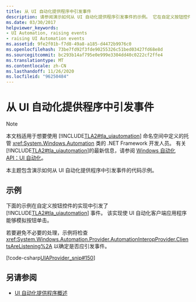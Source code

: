 ```yaml
---
title: 从 UI 自动化提供程序中引发事件
description: 请参阅演示如何从 UI 自动化提供程序引发事件的示例。 它在自定义按钮控件的实现中引发 UI 自动化事件。
ms.date: 03/30/2017
helpviewer_keywords:
- UI Automation, raising events
- raising UI Automation events
ms.assetid: 9fe2f01b-f7d8-49a8-a185-d4472b9976c0
ms.openlocfilehash: 73be7fd92f3fde90255326c51bed03427fd68e8d
ms.sourcegitcommit: bc293b14af795e0e999e3304dd40c0222cf2ffe4
ms.translationtype: MT
ms.contentlocale: zh-CN
ms.lasthandoff: 11/26/2020
ms.locfileid: "96250484"
---
```

# <a name="raise-events-from-a-ui-automation-provider"></a>从 UI 自动化提供程序中引发事件

> [!NOTE]
> 本文档适用于想要使用 [!INCLUDE[TLA2#tla_uiautomation](../../../includes/tla2sharptla-uiautomation-md.md)] 命名空间中定义的托管 <xref:System.Windows.Automation> 类的 .NET Framework 开发人员。 有关 [!INCLUDE[TLA2#tla_uiautomation](../../../includes/tla2sharptla-uiautomation-md.md)]的最新信息，请参阅 [Windows 自动化 API：UI 自动化](/windows/win32/winauto/entry-uiauto-win32)。  
  
 本主题包含演示如何从 UI 自动化提供程序中引发事件的代码示例。  
  
## <a name="example"></a>示例  

 下面的示例在自定义按钮控件的实现中引发了 [!INCLUDE[TLA2#tla_uiautomation](../../../includes/tla2sharptla-uiautomation-md.md)] 事件。 该实现使 UI 自动化客户端应用程序能够模拟按钮单击。  
  
 若要避免不必要的处理，示例将检查 <xref:System.Windows.Automation.Provider.AutomationInteropProvider.ClientsAreListening%2A> 以确定是否应引发事件。  
  
 [!code-csharp[UIAProvider_snip#150](../../../samples/snippets/csharp/VS_Snippets_Wpf/UIAProvider_snip/CSharp/FragmentRoot.cs#150)]  
  
## <a name="see-also"></a>另请参阅

- [UI 自动化提供程序概述](ui-automation-providers-overview.md)
